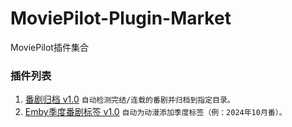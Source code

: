 # MoviePilot-Plugin-Market

MoviePilot插件集合

### 插件列表

1. [番剧归档 v1.0](plugins.v2/bangumiarchive) `自动检测完结/连载的番剧并归档到指定目录。`
2. [Emby季度番剧标签 v1.0](docs/seasonaltags.md) `自动为动漫添加季度标签（例：2024年10月番）。`
